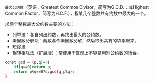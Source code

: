 `最大公约数`（英语：Greatest Common Divisor，简写为G.C.D.；或Highest Common Factor，简写为H.C.F.），指某几个整数共有约数中最大的一个。

求两个整数最大公约数主要的方法：

- 列举法：各自列出约数，再找出最大的公约数。
- 素因数分解法：两数各作素因数分解，然后取出共有的项乘起来。
- 短除法
- 辗转相除法（扩展版）：常使用于直观上不容易判别公约数的场合。

```bash
const gcd = (p,q)=>{
    if(q==0)return p;
    return p%q==0?q:gcd(q,p%q);
}
```